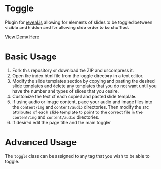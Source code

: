 # Toggle
Plugin for [reveal.js](https://revealjs.com) allowing for elements of slides to be toggled between visible and hidden and for allowing slide order to be shuffled.

[View Demo Here](https://kerrycobb.github.io/toggle)

# Basic Usage
1. Fork this repository or download the ZIP and uncompress it.
2. Open the index.html file from the toggle directory in a text editor.
3. Modify the slide templates section by copying and pasting the desired slide templates and delete any templates that you do not want until you have the number and types of slides that you desire.
4. Customize the text of each copied and pasted slide template.
5. If using audio or image content, place your audio and image files into the `content/img` and `content/audio` directories. Then modify the src attributes of each slide template to point to the correct file in the `content/img` and `content/audio` directories.
6. If desired edit the page title and the main toggler

# Advanced Usage
The `toggle` class can be assigned to any tag that you wish to be able to toggle.

